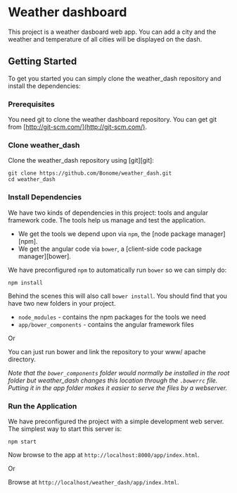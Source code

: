 # Weather dashboard

This project is a weather dasboard web app.
You can add a city and the weather and temperature of all cities will be displayed on the dash.


## Getting Started

To get you started you can simply clone the weather_dash repository and install the dependencies:

### Prerequisites

You need git to clone the weather dashboard repository. You can get git from
[http://git-scm.com/](http://git-scm.com/).

### Clone weather_dash

Clone the weather_dash repository using [git][git]:

```
git clone https://github.com/Bonome/weather_dash.git
cd weather_dash
```
### Install Dependencies

We have two kinds of dependencies in this project: tools and angular framework code.  The tools help
us manage and test the application.

* We get the tools we depend upon via `npm`, the [node package manager][npm].
* We get the angular code via `bower`, a [client-side code package manager][bower].

We have preconfigured `npm` to automatically run `bower` so we can simply do:

```
npm install
```

Behind the scenes this will also call `bower install`.  You should find that you have two new
folders in your project.

* `node_modules` - contains the npm packages for the tools we need
* `app/bower_components` - contains the angular framework files

Or 

  You can just run bower and link the repository to your www/ apache directory.

*Note that the `bower_components` folder would normally be installed in the root folder but
weather_dash changes this location through the `.bowerrc` file.  Putting it in the app folder makes
it easier to serve the files by a webserver.*

### Run the Application

We have preconfigured the project with a simple development web server.  The simplest way to start
this server is:

```
npm start
```

Now browse to the app at `http://localhost:8000/app/index.html`.

Or

Browse at `http://localhost/weather_dash/app/index.html`.
